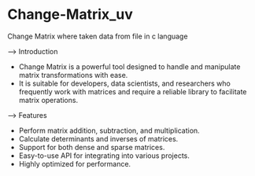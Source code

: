 # Change-Matrix_uv
Change Matrix where taken data from file in c language

--> Introduction
- Change Matrix is a powerful tool designed to handle and manipulate matrix transformations with ease. 
- It is suitable for developers, data scientists, and researchers who frequently work with matrices and require a reliable library to facilitate matrix operations.

--> Features
- Perform matrix addition, subtraction, and multiplication.
- Calculate determinants and inverses of matrices.
- Support for both dense and sparse matrices.
- Easy-to-use API for integrating into various projects.
- Highly optimized for performance.
